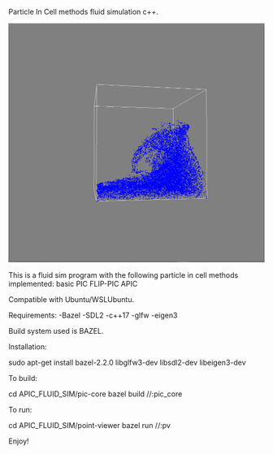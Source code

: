 Particle In Cell methods fluid simulation c++.

[![Watch the video](APIC_WAVE.PNG)](https://www.youtube.com/watch?v=wmwfUij0SW0)

This is a fluid sim program with the following particle in cell methods implemented:
basic PIC
FLIP-PIC
APIC

Compatible with Ubuntu/WSLUbuntu.

Requirements:
-Bazel
-SDL2
-c++17
-glfw
-eigen3

Build system used is BAZEL.

Installation:

sudo apt-get install bazel-2.2.0 libglfw3-dev libsdl2-dev libeigen3-dev

To build:

cd APIC_FLUID_SIM/pic-core
bazel build //:pic_core

To run:

cd APIC_FLUID_SIM/point-viewer
bazel run //:pv

Enjoy!
